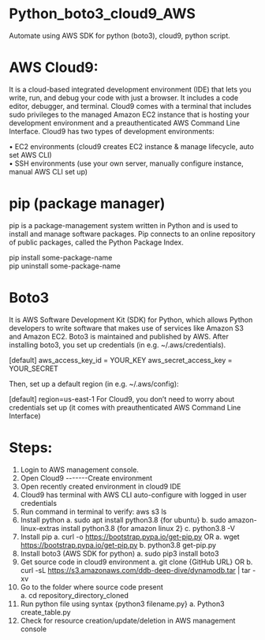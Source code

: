# Python_boto3_cloud9_AWS
Automate using AWS SDK for python (boto3), cloud9, python script. 

# AWS Cloud9:

It is a cloud-based integrated development environment (IDE) that lets you write, run, and debug your code with just a browser. 
It includes a code editor, debugger, and terminal. Cloud9 comes with a terminal that includes sudo privileges to the managed Amazon
EC2 instance that is hosting your development environment and a preauthenticated AWS Command Line Interface.
Cloud9 has two types of development environments: 

•	 EC2 environments (cloud9 creates EC2 instance & manage lifecycle, auto set AWS CLI)  
•	SSH environments (use your own server, manually configure instance, manual AWS CLI set up)

# pip (package manager)

pip is a package-management system written in Python and is used to install and manage software packages. Pip connects to an online 
repository of public packages, called the Python Package Index.

pip install some-package-name  
pip uninstall some-package-name  


# Boto3

It is AWS Software Development Kit (SDK) for Python, which allows Python developers to write software that makes use of services like Amazon 
S3 and Amazon EC2. Boto3 is maintained and published by AWS.  After installing boto3, you set up credentials (in e.g. ~/.aws/credentials). 

[default]
aws_access_key_id = YOUR_KEY
aws_secret_access_key = YOUR_SECRET

Then, set up a default region (in e.g. ~/.aws/config):

[default]
region=us-east-1
For Cloud9, you don’t need to worry about credentials set up (it comes with preauthenticated AWS Command Line Interface) 

# Steps: 

1)	Login to AWS management console.
2)	Open Cloud9 -------Create environment
3)	Open recently created environment in cloud9 IDE
4)	Cloud9 has terminal with AWS CLI auto-configure with logged in user credentials
5)	Run command in terminal to verify: aws s3 ls
6)	Install python
      a.	sudo apt install python3.8 {for ubuntu}
      b.	sudo amazon-linux-extras install python3.8 {for amazon linux 2}
      c.	python3.8 -V
7)	Install pip 
      a.	curl -o https://bootstrap.pypa.io/get-pip.py   OR
      a.	wget https://bootstrap.pypa.io/get-pip.py
      b.	python3.8 get-pip.py
8)	Install boto3 (AWS SDK for python)
      a.	sudo pip3 install boto3 
9)	Get source code in cloud9 environment 
      a.	git clone {GitHub URL}    OR
      b.	curl -sL https://s3.amazonaws.com/ddb-deep-dive/dynamodb.tar | tar -xv
10)	Go to the folder where source code present  
      a.	cd repository_directory_cloned
11)	Run python file using syntax {python3 filename.py}
      a.	Python3 create_table.py
12)	Check for resource creation/update/deletion in AWS management console
